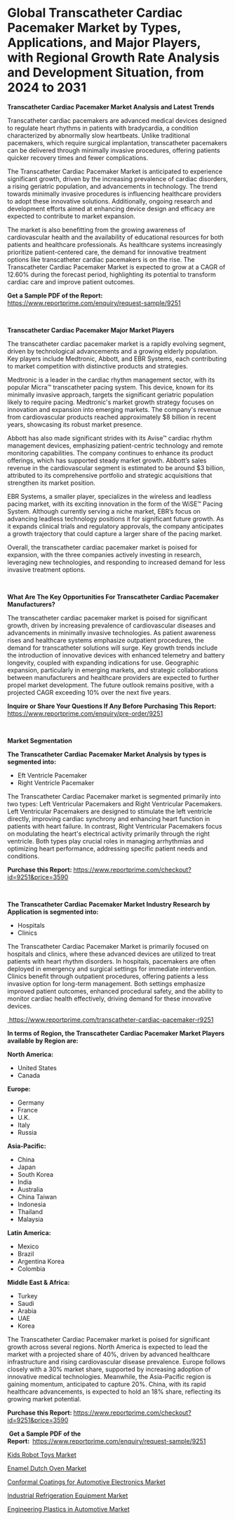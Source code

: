 <p><h1>Global Transcatheter Cardiac Pacemaker Market by Types, Applications, and Major Players, with Regional Growth Rate Analysis and Development Situation, from 2024 to 2031</h1></p><p><strong>Transcatheter Cardiac Pacemaker Market Analysis and Latest Trends</strong></p>
<p><p>Transcatheter cardiac pacemakers are advanced medical devices designed to regulate heart rhythms in patients with bradycardia, a condition characterized by abnormally slow heartbeats. Unlike traditional pacemakers, which require surgical implantation, transcatheter pacemakers can be delivered through minimally invasive procedures, offering patients quicker recovery times and fewer complications.</p><p>The Transcatheter Cardiac Pacemaker Market is anticipated to experience significant growth, driven by the increasing prevalence of cardiac disorders, a rising geriatric population, and advancements in technology. The trend towards minimally invasive procedures is influencing healthcare providers to adopt these innovative solutions. Additionally, ongoing research and development efforts aimed at enhancing device design and efficacy are expected to contribute to market expansion.</p><p>The market is also benefitting from the growing awareness of cardiovascular health and the availability of educational resources for both patients and healthcare professionals. As healthcare systems increasingly prioritize patient-centered care, the demand for innovative treatment options like transcatheter cardiac pacemakers is on the rise. The Transcatheter Cardiac Pacemaker Market is expected to grow at a CAGR of 12.60% during the forecast period, highlighting its potential to transform cardiac care and improve patient outcomes.</p></p>
<p><strong>Get a Sample PDF of the Report:&nbsp;</strong> <a href="https://www.reportprime.com/enquiry/request-sample/9251">https://www.reportprime.com/enquiry/request-sample/9251</a></p>
<p>&nbsp;</p>
<p><strong>Transcatheter Cardiac Pacemaker Major Market Players</strong></p>
<p><p>The transcatheter cardiac pacemaker market is a rapidly evolving segment, driven by technological advancements and a growing elderly population. Key players include Medtronic, Abbott, and EBR Systems, each contributing to market competition with distinctive products and strategies.</p><p>Medtronic is a leader in the cardiac rhythm management sector, with its popular Micra™ transcatheter pacing system. This device, known for its minimally invasive approach, targets the significant geriatric population likely to require pacing. Medtronic's market growth strategy focuses on innovation and expansion into emerging markets. The company's revenue from cardiovascular products reached approximately $8 billion in recent years, showcasing its robust market presence.</p><p>Abbott has also made significant strides with its Avise™ cardiac rhythm management devices, emphasizing patient-centric technology and remote monitoring capabilities. The company continues to enhance its product offerings, which has supported steady market growth. Abbott’s sales revenue in the cardiovascular segment is estimated to be around $3 billion, attributed to its comprehensive portfolio and strategic acquisitions that strengthen its market position.</p><p>EBR Systems, a smaller player, specializes in the wireless and leadless pacing market, with its exciting innovation in the form of the WiSE™ Pacing System. Although currently serving a niche market, EBR’s focus on advancing leadless technology positions it for significant future growth. As it expands clinical trials and regulatory approvals, the company anticipates a growth trajectory that could capture a larger share of the pacing market.</p><p>Overall, the transcatheter cardiac pacemaker market is poised for expansion, with the three companies actively investing in research, leveraging new technologies, and responding to increased demand for less invasive treatment options.</p></p>
<p>&nbsp;</p>
<p><strong>What Are The Key Opportunities For Transcatheter Cardiac Pacemaker Manufacturers?</strong></p>
<p><p>The transcatheter cardiac pacemaker market is poised for significant growth, driven by increasing prevalence of cardiovascular diseases and advancements in minimally invasive technologies. As patient awareness rises and healthcare systems emphasize outpatient procedures, the demand for transcatheter solutions will surge. Key growth trends include the introduction of innovative devices with enhanced telemetry and battery longevity, coupled with expanding indications for use. Geographic expansion, particularly in emerging markets, and strategic collaborations between manufacturers and healthcare providers are expected to further propel market development. The future outlook remains positive, with a projected CAGR exceeding 10% over the next five years.</p></p>
<p><strong>Inquire or Share Your Questions If Any Before Purchasing This Report:</strong> <a href="https://www.reportprime.com/enquiry/pre-order/9251">https://www.reportprime.com/enquiry/pre-order/9251</a></p>
<p>&nbsp;</p>
<p><strong>Market Segmentation</strong></p>
<p><strong>The Transcatheter Cardiac Pacemaker Market Analysis by types is segmented into:</strong></p>
<p><ul><li>Eft Ventricle Pacemaker</li><li>Right Ventricle Pacemaker</li></ul></p>
<p><p>The Transcatheter Cardiac Pacemaker market is segmented primarily into two types: Left Ventricular Pacemakers and Right Ventricular Pacemakers. Left Ventricular Pacemakers are designed to stimulate the left ventricle directly, improving cardiac synchrony and enhancing heart function in patients with heart failure. In contrast, Right Ventricular Pacemakers focus on modulating the heart's electrical activity primarily through the right ventricle. Both types play crucial roles in managing arrhythmias and optimizing heart performance, addressing specific patient needs and conditions.</p></p>
<p><strong>Purchase this Report:&nbsp;</strong><a href="https://www.reportprime.com/checkout?id=9251&price=3590">https://www.reportprime.com/checkout?id=9251&price=3590</a></p>
<p>&nbsp;</p>
<p><strong>The Transcatheter Cardiac Pacemaker Market Industry Research by Application is segmented into:</strong></p>
<p><ul><li>Hospitals</li><li>Clinics</li></ul></p>
<p><p>The Transcatheter Cardiac Pacemaker Market is primarily focused on hospitals and clinics, where these advanced devices are utilized to treat patients with heart rhythm disorders. In hospitals, pacemakers are often deployed in emergency and surgical settings for immediate intervention. Clinics benefit through outpatient procedures, offering patients a less invasive option for long-term management. Both settings emphasize improved patient outcomes, enhanced procedural safety, and the ability to monitor cardiac health effectively, driving demand for these innovative devices.</p></p>
<p><a href="https://www.reportprime.com/transcatheter-cardiac-pacemaker-r9251">&nbsp;https://www.reportprime.com/transcatheter-cardiac-pacemaker-r9251</a></p>
<p><strong>In terms of Region, the Transcatheter Cardiac Pacemaker Market Players available by Region are:</strong></p>
<p>
    <p> <strong> North America: </strong>
        <ul>
            <li>United States</li>
            <li>Canada</li>
        </ul>
        </p> 
    <p> <strong> Europe: </strong>
        <ul>
            <li>Germany</li>
            <li>France</li>
            <li>U.K.</li>
            <li>Italy</li>
            <li>Russia</li>
        </ul>
        </p> 
    <p> <strong> Asia-Pacific: </strong>
        <ul>
            <li>China</li>
            <li>Japan</li>
            <li>South Korea</li>
            <li>India</li>
            <li>Australia</li>
            <li>China Taiwan</li>
            <li>Indonesia</li>
            <li>Thailand</li>
            <li>Malaysia</li>
        </ul>
        </p> 
    <p> <strong> Latin America: </strong>
        <ul>
            <li>Mexico</li>
            <li>Brazil</li>
            <li>Argentina Korea</li>
            <li>Colombia</li>
        </ul>
        </p> 
    <p> <strong> Middle East & Africa: </strong>
        <ul>
            <li>Turkey</li>
            <li>Saudi</li>
            <li>Arabia</li>
            <li>UAE</li>
            <li>Korea</li>
        </ul>
    </p>
    </p>
<p><p>The Transcatheter Cardiac Pacemaker market is poised for significant growth across several regions. North America is expected to lead the market with a projected share of 40%, driven by advanced healthcare infrastructure and rising cardiovascular disease prevalence. Europe follows closely with a 30% market share, supported by increasing adoption of innovative medical technologies. Meanwhile, the Asia-Pacific region is gaining momentum, anticipated to capture 20%. China, with its rapid healthcare advancements, is expected to hold an 18% share, reflecting its growing market potential.</p></p>
<p><strong>Purchase this Report: </strong><a href="https://www.reportprime.com/checkout?id=9251&price=3590">https://www.reportprime.com/checkout?id=9251&price=3590</a></p>
<p>&nbsp;<strong>Get a Sample PDF of the Report:&nbsp;&nbsp;</strong><a href="https://www.reportprime.com/enquiry/request-sample/9251">https://www.reportprime.com/enquiry/request-sample/9251</a></p>
<p><strong></strong></p>
<p><p><a href="https://issuu.com/reportprime-2/docs/kids-robot-toys-market-size-2030.pp_579084f024d1b0">Kids Robot Toys Market</a></p><p><a href="https://www.linkedin.com/pulse/global-enamel-dutch-oven-market-size-expected-reach-cagr-fk2uc?trackingId=9lA8hoxQR6atFEBPqD%2F4YA%3D%3D">Enamel Dutch Oven Market</a></p><p><a href="https://medium.com/@graceturner587/the-market-study-covers-the-conformal-coatings-for-automotive-electronics-market-across-various-af2bb02c4f72">Conformal Coatings for Automotive Electronics Market</a></p><p><a href="https://medium.com/@graceturner587/the-global-industrial-refrigeration-equipment-market-is-projected-to-experience-an-annual-growth-ae12e0b1fe17">Industrial Refrigeration Equipment Market</a></p><p><a href="https://issuu.com/reportprime-2/docs/engineering-plastics-in-automotive-_3fc6def0495e75">Engineering Plastics in Automotive Market</a></p></p>